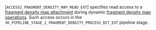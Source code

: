 [`ACCESS2_FRAGMENT_DENSITY_MAP_READ_EXT`] specifies read
access to a [fragment density
map attachment](https://www.khronos.org/registry/vulkan/specs/1.3-extensions/html/vkspec.html#renderpass-fragmentdensitymapattachment) during dynamic [fragment
density map operations](https://www.khronos.org/registry/vulkan/specs/1.3-extensions/html/vkspec.html#fragmentdensitymapops).
Such access occurs in the
`VK_PIPELINE_STAGE_2_FRAGMENT_DENSITY_PROCESS_BIT_EXT` pipeline
stage.